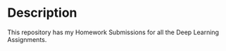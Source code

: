 # Description
This repository has my Homework Submissions for all the Deep Learning Assignments.
 




